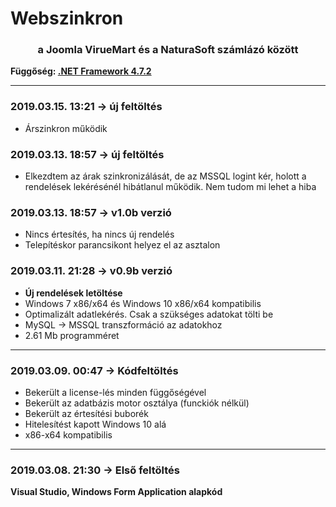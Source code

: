 <h1>Webszinkron</h1>
<h3><center>a Joomla VirueMart és a NaturaSoft számlázó között</center></h3>
<b>Függőség: <a href="https://dotnet.microsoft.com/download/dotnet-framework-runtime/net472" target="_blank">.NET Framework 4.7.2</a></b>
<hr />
<h3>2019.03.15. 13:21 -> új feltöltés</h3>
<ul>
  <li>Árszinkron működik</li>
</ul>

<h3>2019.03.13. 18:57 -> új feltöltés</h3>
<ul>
  <li>Elkezdtem az árak szinkronizálását, de az MSSQL logint kér, holott a rendelések lekérésénél hibátlanul működik. Nem tudom mi lehet a hiba</li>
</ul>

<h3>2019.03.13. 18:57 -> v1.0b verzió</h3>
<ul>
  <li>Nincs értesítés, ha nincs új rendelés</li>
  <li>Telepítéskor parancsikont helyez el az asztalon</li>
</ul>

<h3>2019.03.11. 21:28 -> v0.9b verzió</h3>
<ul>
  <li><b>Új rendelések letöltése</b></li>
  <li>Windows 7 x86/x64 és Windows 10 x86/x64 kompatibilis</li>
  <li>Optimalizált adatlekérés. Csak a szükséges adatokat tölti be</li>
  <li>MySQL -> MSSQL transzformáció az adatokhoz</li>
  <li>2.61 Mb programméret</li>
</ul>
<hr />
<h3>2019.03.09. 00:47 -> Kódfeltöltés</h3>
<ul>
  <li>Bekerült a license-lés minden függőségével</li>
  <li>Bekerült az adatbázis motor osztálya (funckiók nélkül)</li>
  <li>Bekerült az értesítési buborék</li>
  <li>Hitelesítést kapott Windows 10 alá</li>
  <li>x86-x64 kompatibilis</li>
</ul>
<hr />
<h3>2019.03.08. 21:30 -> Első feltöltés</h3>
<b>Visual Studio, Windows Form Application alapkód</b>

